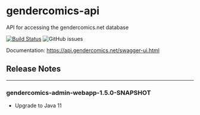 # gendercomics-api

API for accessing the gendercomics.net database


[![Build Status](https://travis-ci.com/gendercomics/api.svg?branch=develop)](https://travis-ci.com/gendercomics/api)
![GitHub issues](https://img.shields.io/github/issues/gendercomics/api.svg)

Documentation: https://api.gendercomics.net/swagger-ui.html

## Release Notes

---
### gendercomics-admin-webapp-1.5.0-SNAPSHOT

- Upgrade to Java 11

